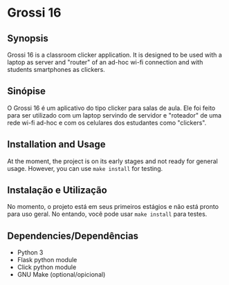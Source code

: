 # Grossi 16

## Synopsis
Grossi 16 is a classroom clicker application. It is designed to be used with a laptop as server and "router" of an ad-hoc wi-fi connection and with students smartphones as clickers.

## Sinópise
O Grossi 16 é um aplicativo do tipo clicker para salas de aula. Ele foi feito para ser utilizado com um laptop servindo de servidor e "roteador" de uma rede wi-fi ad-hoc e com os celulares dos estudantes como "clickers".

## Installation and Usage

At the moment, the project is on its early stages and not ready for general usage. However, you can use `make install` for testing.

## Instalação e Utilização

No momento, o projeto está em seus primeiros estágios e não está pronto para uso geral. No entando, você pode usar `make install` para testes.

## Dependencies/Dependências

  * Python 3
  * Flask python module
  * Click python module
  * GNU Make (optional/opicional)